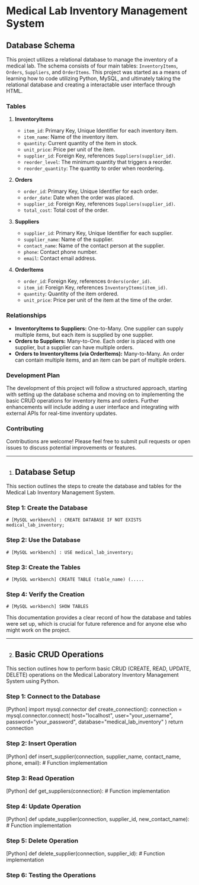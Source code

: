 # Medical Lab Inventory Management System

## Database Schema

This project utilizes a relational database to manage the inventory of a medical lab. 
The schema consists of four main tables: `InventoryItems`, `Orders`, `Suppliers`, and `OrderItems`. 
This project was started as a means of learning how to code utilizing Python, MySQL, and ultimately 
taking the relational database and creating a interactable user interface through HTML.

### Tables

1. **InventoryItems**
   - `item_id`: Primary Key, Unique Identifier for each inventory item.
   - `item_name`: Name of the inventory item.
   - `quantity`: Current quantity of the item in stock.
   - `unit_price`: Price per unit of the item.
   - `supplier_id`: Foreign Key, references `Suppliers(supplier_id)`.
   - `reorder_level`: The minimum quantity that triggers a reorder.
   - `reorder_quantity`: The quantity to order when reordering.

2. **Orders**
   - `order_id`: Primary Key, Unique Identifier for each order.
   - `order_date`: Date when the order was placed.
   - `supplier_id`: Foreign Key, references `Suppliers(supplier_id)`.
   - `total_cost`: Total cost of the order.

3. **Suppliers**
   - `supplier_id`: Primary Key, Unique Identifier for each supplier.
   - `supplier_name`: Name of the supplier.
   - `contact_name`: Name of the contact person at the supplier.
   - `phone`: Contact phone number.
   - `email`: Contact email address.

4. **OrderItems**
   - `order_id`: Foreign Key, references `Orders(order_id)`.
   - `item_id`: Foreign Key, references `InventoryItems(item_id)`.
   - `quantity`: Quantity of the item ordered.
   - `unit_price`: Price per unit of the item at the time of the order.

### Relationships

- **InventoryItems to Suppliers:** One-to-Many. One supplier can supply multiple items, but each item is supplied by one supplier.
- **Orders to Suppliers:** Many-to-One. Each order is placed with one supplier, but a supplier can have multiple orders.
- **Orders to InventoryItems (via OrderItems):** Many-to-Many. An order can contain multiple items, and an item can be part of multiple orders.

### Development Plan

The development of this project will follow a structured approach, starting with setting up the database schema and moving on to implementing the basic CRUD operations for inventory items and orders. 
Further enhancements will include adding a user interface and integrating with external APIs for real-time inventory updates.

### Contributing

Contributions are welcome! Please feel free to submit pull requests or open issues to discuss potential improvements or features.

------------------------------------------------------------------------------------------------------------------------

1. ## Database Setup

This section outlines the steps to create the database and tables for the Medical Lab Inventory Management System.

### Step 1: Create the Database
	# [MySQL workbench] : CREATE DATABASE IF NOT EXISTS medical_lab_inventory;
### Step 2: Use the Database
	# [MySQL workbench] : USE medical_lab_inventory;
### Step 3: Create the Tables 
	# [MySQL workbench] CREATE TABLE (table_name) (.....
### Step 4: Verify the Creation
	# [MySQL workbench] SHOW TABLES

This documentation provides a clear record of how the database and tables were set up, which is crucial for future reference and for anyone else who might work on the project.

------------------------------------------------------------------------------------------------------------------------

2. ## Basic CRUD Operations

This section outlines how to perform basic CRUD (CREATE, READ, UPDATE, DELETE) operations on the Medical Laboratory Inventory Management System using Python.

### Step 1: Connect to the Database

[Python]
import mysql.connector
def create_connection(): 
	connection = mysql.connector.connect( host="localhost", 
		user="your_username", 
		password="your_password", 
		database="medical_lab_inventory"
) 
return connection

### Step 2: Insert Operation

[Python]
def insert_supplier(connection, supplier_name, contact_name, phone, email): # Function implementation

### Step 3: Read Operation

[Python]
def get_suppliers(connection): # Function implementation

### Step 4: Update Operation
	
[Python]
def update_supplier(connection, supplier_id, new_contact_name): # Function implementation

### Step 5: Delete Operation

[Python]
def delete_supplier(connection, supplier_id): # Function implementation

### Step 6: Testing the Operations

